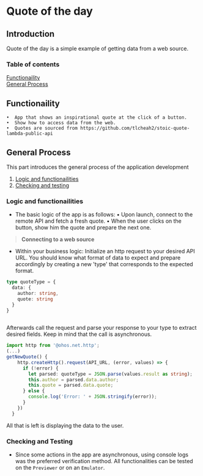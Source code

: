 # Quote of the day
## Introduction

Quote of the day is a simple example of getting data from a web source.



### Table of contents
 [Functionaility](#functionaility)  
 [General Process](#general-process)

## Functionaility
    •  App that shows an inspirational quote at the click of a button.
    •  Show how to access data from the web.
    •  Quotes are sourced from https://github.com/tlcheah2/stoic-quote-lambda-public-api
	
## General Process
This part introduces the general process of the application development  
1. [Logic and functionailities](#logic-and-functionailities)
2. [Checking and testing](#checking-and-testing)
    
### Logic and functionailities
- The basic logic of the app is as follows:
    •  Upon launch, connect to the remote API and fetch a fresh quote.
	•  When the user clicks on the button, show him the quote and prepare the next one.

>**Connecting to a web source**

- Within your business logic:
	Initialize an http request to your desired API URL.
	You should know what format of data to expect and prepare accordingly by creating a new 'type' that corresponds to the expected format.
	
```typescript
type quoteType = {
  data: {
    author: string,
    quote: string
  }
}	
	
```	
	
Afterwards call the request and parse your response to your type to extract desired fields.
Keep in mind that the call is asynchronous.
	

```typescript
import http from '@ohos.net.http';
(...)
getNewQuote() {
    http.createHttp().request(API_URL, (error, values) => {
      if (!error) {
        let parsed: quoteType = JSON.parse(values.result as string);
        this.author = parsed.data.author;
        this.quote = parsed.data.quote;
      } else {
        console.log('Error: ' + JSON.stringify(error));
      }
    })
  }
```

All that is left is displaying the data to the user.

### Checking and Testing
- Since some actions in the app are asynchronous, using console logs was the preferred verification method.
  All functionalities can be tested on the `Previewer` or on an `Emulator`.

